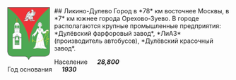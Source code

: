 <!--2022-07-09 12:15:33-->
<img src="./Likino.png" width="96px" align=left style="margin-right:10px">
## Ликино-Дулево
Город в *78* км восточнее Москвы, в *7* км южнее города Орехово-Зуево.
В городе располагаются крупные промышленные предприятия:
*Дулёвский фарфоровый завод*, 
*ЛиАЗ* (производитель автобусов),
*Дулёвский красочный завод*.

Население &emsp; ***28,800*** &emsp;<br>
Год&nbsp;основания &emsp; ***1930***